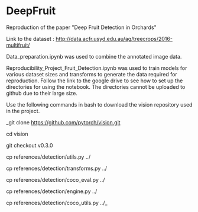 # DeepFruit
Reproduction of the paper "Deep Fruit Detection in Orchards"

Link to the dataset : http://data.acfr.usyd.edu.au/ag/treecrops/2016-multifruit/


Data_preparation.ipynb was used to combine the annotated image data. 

Reproducibility_Project_Fruit_Detection.ipynb was used to train models for various dataset sizes and transforms to generate the data required for reproduction.
Follow the link to the google drive to see how to set up the directories for using the notebook. The directories cannot be uploaded to github due to their large size. 

Use the following commands in bash to download the vision repository used in the project.

_git clone https://github.com/pytorch/vision.git

cd vision

git checkout v0.3.0

cp references/detection/utils.py ../

cp references/detection/transforms.py ../

cp references/detection/coco_eval.py ../

cp references/detection/engine.py ../

cp references/detection/coco_utils.py ../_
